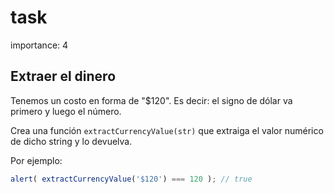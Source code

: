 # task

importance: 4

## Extraer el dinero

Tenemos un costo en forma de "$120". Es decir: el signo de dólar va primero y luego el número.

Crea una función `extractCurrencyValue(str)` que extraiga el valor numérico de dicho string y lo devuelva.

Por ejemplo:

```javascript
alert( extractCurrencyValue('$120') === 120 ); // true
```

